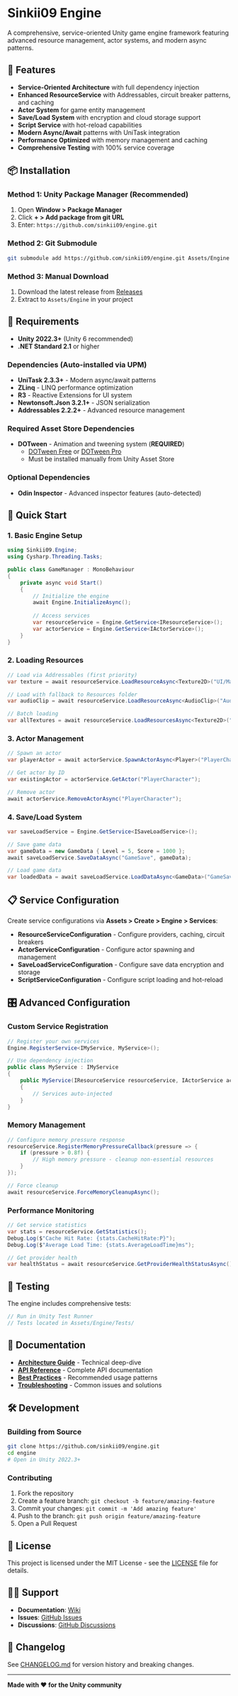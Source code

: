 # Sinkii09 Engine

A comprehensive, service-oriented Unity game engine framework featuring advanced resource management, actor systems, and modern async patterns.

## 🚀 Features

- **Service-Oriented Architecture** with full dependency injection
- **Enhanced ResourceService** with Addressables, circuit breaker patterns, and caching
- **Actor System** for game entity management
- **Save/Load System** with encryption and cloud storage support
- **Script Service** with hot-reload capabilities
- **Modern Async/Await** patterns with UniTask integration
- **Performance Optimized** with memory management and caching
- **Comprehensive Testing** with 100% service coverage

## 📦 Installation

### Method 1: Unity Package Manager (Recommended)

1. Open **Window > Package Manager**
2. Click **+ > Add package from git URL**
3. Enter: `https://github.com/sinkii09/engine.git`

### Method 2: Git Submodule

```bash
git submodule add https://github.com/sinkii09/engine.git Assets/Engine
```

### Method 3: Manual Download

1. Download the latest release from [Releases](https://github.com/sinkii09/engine/releases)
2. Extract to `Assets/Engine` in your project

## 🔧 Requirements

- **Unity 2022.3+** (Unity 6 recommended)
- **.NET Standard 2.1** or higher

### Dependencies (Auto-installed via UPM)
- **UniTask 2.3.3+** - Modern async/await patterns
- **ZLinq** - LINQ performance optimization  
- **R3** - Reactive Extensions for UI system
- **Newtonsoft.Json 3.2.1+** - JSON serialization
- **Addressables 2.2.2+** - Advanced resource management

### Required Asset Store Dependencies
- **DOTween** - Animation and tweening system (**REQUIRED**)
  - [DOTween Free](https://assetstore.unity.com/packages/tools/animation/dotween-hotween-v2-27676) or [DOTween Pro](https://assetstore.unity.com/packages/tools/animation/dotween-pro-32416)
  - Must be installed manually from Unity Asset Store

### Optional Dependencies
- **Odin Inspector** - Advanced inspector features (auto-detected)

## 🏁 Quick Start

### 1. Basic Engine Setup

```csharp
using Sinkii09.Engine;
using Cysharp.Threading.Tasks;

public class GameManager : MonoBehaviour
{
    private async void Start()
    {
        // Initialize the engine
        await Engine.InitializeAsync();
        
        // Access services
        var resourceService = Engine.GetService<IResourceService>();
        var actorService = Engine.GetService<IActorService>();
    }
}
```

### 2. Loading Resources

```csharp
// Load via Addressables (first priority)
var texture = await resourceService.LoadResourceAsync<Texture2D>("UI/MainMenu/Background");

// Load with fallback to Resources folder
var audioClip = await resourceService.LoadResourceAsync<AudioClip>("Audio/SFX/ButtonClick");

// Batch loading
var allTextures = await resourceService.LoadResourcesAsync<Texture2D>("UI/Icons");
```

### 3. Actor Management

```csharp
// Spawn an actor
var playerActor = await actorService.SpawnActorAsync<Player>("PlayerCharacter");

// Get actor by ID
var existingActor = actorService.GetActor("PlayerCharacter");

// Remove actor
await actorService.RemoveActorAsync("PlayerCharacter");
```

### 4. Save/Load System

```csharp
var saveLoadService = Engine.GetService<ISaveLoadService>();

// Save game data
var gameData = new GameData { Level = 5, Score = 1000 };
await saveLoadService.SaveDataAsync("GameSave", gameData);

// Load game data
var loadedData = await saveLoadService.LoadDataAsync<GameData>("GameSave");
```

## 📋 Service Configuration

Create service configurations via **Assets > Create > Engine > Services**:

- **ResourceServiceConfiguration** - Configure providers, caching, circuit breakers
- **ActorServiceConfiguration** - Configure actor spawning and management
- **SaveLoadServiceConfiguration** - Configure save data encryption and storage
- **ScriptServiceConfiguration** - Configure script loading and hot-reload

## 🎛️ Advanced Configuration

### Custom Service Registration

```csharp
// Register your own services
Engine.RegisterService<IMyService, MyService>();

// Use dependency injection
public class MyService : IMyService
{
    public MyService(IResourceService resourceService, IActorService actorService)
    {
        // Services auto-injected
    }
}
```

### Memory Management

```csharp
// Configure memory pressure response
resourceService.RegisterMemoryPressureCallback(pressure => {
    if (pressure > 0.8f) {
        // High memory pressure - cleanup non-essential resources
    }
});

// Force cleanup
await resourceService.ForceMemoryCleanupAsync();
```

### Performance Monitoring

```csharp
// Get service statistics
var stats = resourceService.GetStatistics();
Debug.Log($"Cache Hit Rate: {stats.CacheHitRate:P}");
Debug.Log($"Average Load Time: {stats.AverageLoadTime}ms");

// Get provider health
var healthStatus = await resourceService.GetProviderHealthStatusAsync();
```

## 🧪 Testing

The engine includes comprehensive tests:

```csharp
// Run in Unity Test Runner
// Tests located in Assets/Engine/Tests/
```

## 📖 Documentation

- **[Architecture Guide](Documentation/ARCHITECTURE.md)** - Technical deep-dive
- **[API Reference](Documentation/API.md)** - Complete API documentation  
- **[Best Practices](Documentation/BEST_PRACTICES.md)** - Recommended usage patterns
- **[Troubleshooting](Documentation/TROUBLESHOOTING.md)** - Common issues and solutions

## 🛠️ Development

### Building from Source

```bash
git clone https://github.com/sinkii09/engine.git
cd engine
# Open in Unity 2022.3+
```

### Contributing

1. Fork the repository
2. Create a feature branch: `git checkout -b feature/amazing-feature`
3. Commit your changes: `git commit -m 'Add amazing feature'`
4. Push to the branch: `git push origin feature/amazing-feature`
5. Open a Pull Request

## 📄 License

This project is licensed under the MIT License - see the [LICENSE](LICENSE) file for details.

## 🙋‍♂️ Support

- **Documentation**: [Wiki](https://github.com/sinkii09/engine/wiki)
- **Issues**: [GitHub Issues](https://github.com/sinkii09/engine/issues)
- **Discussions**: [GitHub Discussions](https://github.com/sinkii09/engine/discussions)

## 🔄 Changelog

See [CHANGELOG.md](CHANGELOG.md) for version history and breaking changes.

---

**Made with ❤️ for the Unity community**